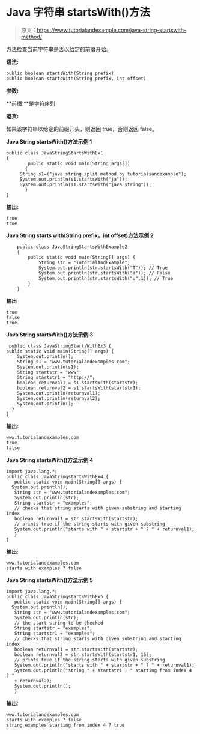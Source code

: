 # Java 字符串 startsWith()方法

> 原文：<https://www.tutorialandexample.com/java-string-startswith-method/>

方法检查当前字符串是否以给定的前缀开始。

**语法:**

```
public boolean startsWith(String prefix)
public boolean startsWith(String prefix, int offset)
```

**参数:**

**前缀:**是字符序列

**退货:**

如果该字符串以给定的前缀开头，则返回 true，否则返回 false。

**Java String startsWith()方法示例 1**

```
public class JavaStringStartsWithEx1
{ 
        public static void main(String args[])
       { 
     String s1=("java string split method by tutorialsandexample"); 
     System.out.println(s1.startsWith("ja")); 
     System.out.println(s1.startsWith("java string")); 
       }
}
```

**输出:**

```
true
true
```

**Java String starts with(String prefix，int offset)方法示例 2**

```
    public class JavaStringStartsWithExample2
    { 
        public static void main(String[] args) { 
            String str = "TutorialAndExample"; 
            System.out.println(str.startsWith("T")); // True 
            System.out.println(str.startsWith("a")); // False 
            System.out.println(str.startsWith("u",1)); // True 
        } 
    }
```

**输出**

```
true
false
true
```

**Java String startsWith()方法示例 3**

```
 public class JavaStringStartsWithEx3 {
public static void main(String[] args) {
    System.out.println();
    String s1 = "www.tutorialandexamples.com";
    System.out.println(s1);
    String startstr = "www";
    String startstr1 = "http://";
    boolean returnval1 = s1.startsWith(startstr);
    boolean returnval2 = s1.startsWith(startstr1);
    System.out.println(returnval1);
    System.out.println(returnval2);
    System.out.println();
  }
}
```

**输出:**

```
www.tutorialandexamples.com
true
false
```

**Java String startsWith()方法示例 4**

```
import java.lang.*;
public class JavaStringstartsWithEx4 {
   public static void main(String[] args) {
  System.out.println();
   String str = "www.tutorialandexamples.com";
   System.out.println(str);
   String startstr = "examples";
   // checks that string starts with given substring and starting index
   boolean returnval1 = str.startsWith(startstr);
   // prints true if the string starts with given substring
   System.out.println("starts with " + startstr + " ? " + returnval1);
   }
}
```

**输出:**

```
www.tutorialandexamples.com
starts with examples ? false
```

**Java String startsWith()方法示例 5**

```
import java.lang.*;
public class JavaStringstartsWithEx5 {
   public static void main(String[] args) {
  System.out.println();
   String str = "www.tutorialandexamples.com";
   System.out.println(str);
   // the start string to be checked
   String startstr = "examples";
   String startstr1 = "examples";
   // checks that string starts with given substring and starting index
   boolean returnval1 = str.startsWith(startstr);
   boolean returnval2 = str.startsWith(startstr1, 16);
   // prints true if the string starts with given substring
   System.out.println("starts with " + startstr + " ? " + returnval1);
   System.out.println("string " + startstr1 + " starting from index 4 ? "
   + returnval2);
   System.out.println();
   }
```

**输出:**

```
www.tutorialandexamples.com
starts with examples ? false
string examples starting from index 4 ? true
```